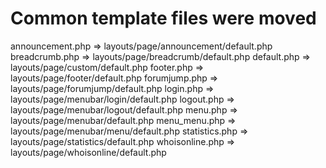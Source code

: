 # Common template files were moved

announcement.php => layouts/page/announcement/default.php
breadcrumb.php => layouts/page/breadcrumb/default.php
default.php => layouts/page/custom/default.php
footer.php => layouts/page/footer/default.php
forumjump.php => layouts/page/forumjump/default.php
login.php => layouts/page/menubar/login/default.php
logout.php => layouts/page/menubar/logout/default.php
menu.php => layouts/page/menubar/default.php
menu_menu.php => layouts/page/menubar/menu/default.php
statistics.php => layouts/page/statistics/default.php
whoisonline.php => layouts/page/whoisonline/default.php
